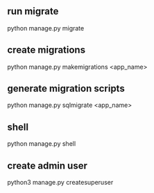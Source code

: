 ## run migrate
python manage.py migrate

## create migrations
python manage.py makemigrations <app_name>

## generate migration scripts
python manage.py sqlmigrate <app_name> <version>

## shell
python manage.py shell

## create admin user
python3 manage.py createsuperuser